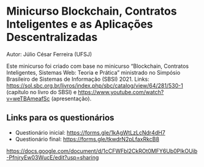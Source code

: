 # Minicurso Blockchain, Contratos Inteligentes e as Aplicações Descentralizadas

Autor: Júlio César Ferreira (UFSJ)

Este minicurso foi criado com base no minicurso “Blockchain, Contratos Inteligentes, Sistemas Web: Teoria e Prática” ministrado no Simpósio Brasileiro de Sistemas de Informação (SBSI) 2021.
Links: https://sol.sbc.org.br/livros/index.php/sbc/catalog/view/64/281/530-1 (capítulo no livro do SBSI) e https://www.youtube.com/watch?v=weTBAmeafSc (apresentação).

## Links para os questionários

- Questionário inicial: https://forms.gle/1kAgWtLzLcNdr4dH7
- Questionário final: https://forms.gle/tkwdrN2pLfaxRkcB8

https://docs.google.com/document/d/1cCFWFbl2CkROt0MFY6Ub0PIkOUib-PfnjryEw03WucE/edit?usp=sharing
